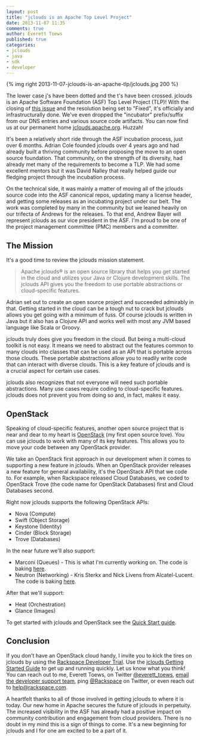 ```yaml
---
layout: post
title: "jclouds is an Apache Top Level Project"
date: 2013-11-07 11:35
comments: true
author: Everett Toews
published: true
categories:
- jclouds
- java
- sdk
- developer
---
```

{% img right 2013-11-07-jclouds-is-an-apache-tlp/jclouds.jpg 200 %}

The lower case j's have been dotted and the t's have been crossed. jclouds is an Apache Software Foundation (ASF) Top Level Project (TLP)! With the closing of [this issue](https://issues.apache.org/jira/browse/INFRA-6912) and the resolution being set to "Fixed", it's officially and infrastructurally done. We've even dropped the "incubator" prefix/suffix from our DNS entries and various source code artifacts. You can now find us at our permanent home [jclouds.apache.org](http://jclouds.apache.org/). Huzzah!

<!-- more -->

It's been a relatively short ride through the ASF incubation process, just over 6 months. Adrian Cole founded jclouds over 4 years ago and had already built a thriving community before proposing the move to an open source foundation. That community, on the strength of its diversity, had already met many of the requirements to become a TLP. We had some excellent mentors but it was David Nalley that really helped guide our fledging project through the incubation process.

On the technical side, it was mainly a matter of moving all of the jclouds source code into the ASF canonical repos, updating many a license header, and getting some releases as an incubating project under our belt. The work was completed by many in the community but we leaned heavily on our trifecta of Andrews for the releases. To that end, Andrew Bayer will represent jclouds as our vice president in the ASF. I'm proud to be one of the project management committee (PMC) members and a committer.

## The Mission

It's a good time to review the jclouds mission statement.

> Apache jclouds® is an open source library that helps you get started in the cloud and utilizes your Java or Clojure development skills. The jclouds API gives you the freedom to use portable abstractions or cloud-specific features.

Adrian set out to create an open source project and succeeded admirably in that. Getting started in the cloud can be a tough nut to crack but jclouds allows you get going with a minimum of fuss. Of course jclouds is written in Java but it also has a Clojure API and works well with most any JVM based language like Scala or Groovy.

jclouds truly does give you freedom in the cloud. But being a multi-cloud toolkit is not easy. It means we need to abstract out the features common to many clouds into classes that can be used as an API that is portable across those clouds. These portable abstractions allow you to readily write code that can interact with diverse clouds. This is a key feature of jclouds and is a crucial aspect for certain use cases.

jclouds also recognizes that not everyone will need such portable abstractions. Many use cases require coding to cloud-specific features. jclouds does not prevent you from doing so and, in fact, makes it easy.

## OpenStack

Speaking of cloud-specific features, another open source project that is near and dear to my heart is [OpenStack](http://www.openstack.org/) (my first open source love). You can use jclouds to work with many of its key features. This allows you to move your code between any OpenStack provider.

We take an OpenStack first approach in our development when it comes to supporting a new feature in jclouds. When an OpenStack provider releases a new feature for general availability, it's the OpenStack API that we code to. For example, when Rackspace released Cloud Databases, we coded to OpenStack Trove (the code name for OpenStack Databases) first and Cloud Databases second.

Right now jclouds supports the following OpenStack APIs:

*   Nova (Compute)
*   Swift (Object Storage)
*   Keystone (Identity)
*   Cinder (Block Storage)
*   Trove (Databases)

In the near future we'll also support:

*   Marconi (Queues) - This is what I'm currently working on. The code is baking [here](https://github.com/jclouds/jclouds-labs-openstack/tree/master/openstack-marconi).
*   Neutron (Networking) - Kris Sterkx and Nick Livens from Alcatel-Lucent. The code is baking [here](https://github.com/jclouds/jclouds-labs-openstack/tree/master/openstack-neutron).

After that we'll support:

*   Heat (Orchestration)
*   Glance (Images)

To get started with jclouds and OpenStack see the [Quick Start guide](http://jclouds.apache.org/guides/openstack/).

## Conclusion

If you don't have an OpenStack cloud handy, I invite you to kick the tires on jclouds by using the [Rackspace Developer Trial](http://developer.rackspace.com/devtrial/). Use the [jclouds Getting Started Guide](http://jclouds.apache.org/guides/rackspace/) to get up and running quickly. Let us know what you think! You can reach out to me, Everett Toews, on Twitter [@everett_toews](https://twitter.com/everett_toews), [email the developer support team](mailto:sdk-support@rackspace.com), ping [@Rackspace](https://twitter.com/Rackspace) on Twitter, or even reach out to [help@rackspace.com](mailto:help@rackspace.com).

A heartfelt thanks to all of those involved in getting jclouds to where it is today. Our new home in Apache secures the future of jclouds in perpetuity. The increased visibility in the ASF has already had a positive impact on community contribution and engagement from cloud providers. There is no doubt in my mind this is a sign of things to come. It's a new beginning for jclouds and I for one am excited to be a part of it.